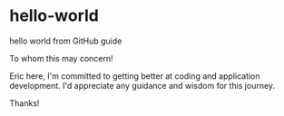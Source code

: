 # hello-world
hello world from GitHub guide

To whom this may concern!

Eric here, I'm committed to getting better at coding and application development.
I'd appreciate any guidance and wisdom for this journey.

Thanks!
